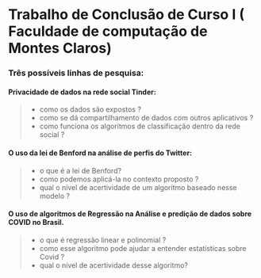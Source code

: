# Trabalho de Conclusão de Curso I ( Faculdade de computação de Montes Claros)

### Três possíveis linhas de pesquisa:

#### Privacidade de dados na rede social Tinder:

> - como os dados são expostos ?
> - como se dá compartilhamento de dados com outros aplicativos ?
> - como funciona os algoritmos de classificação dentro da rede social ?

#### O uso da lei de Benford na análise de perfis do Twitter:

> - o que é a lei de Benford?
> - como podemos aplicá-la no contexto proposto ?
> - qual o nível de acertividade de um algoritmo baseado nesse modelo ?

#### O uso de algoritmos de Regressão na Análise e predição de dados sobre COVID no Brasil.

> - o que é regressão linear e polinomial ?
> - como esse algoritmo pode ajudar a entender estatísticas sobre Covid ?
> - qual o nível de acertividade desse algoritmo?
